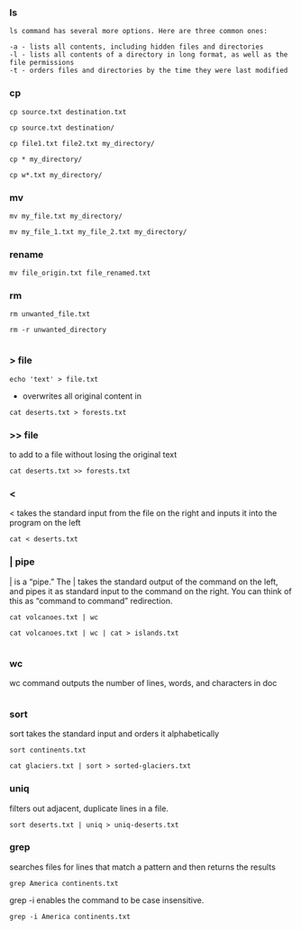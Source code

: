 ### ls 
```
ls command has several more options. Here are three common ones:

-a - lists all contents, including hidden files and directories
-l - lists all contents of a directory in long format, as well as the file permissions
-t - orders files and directories by the time they were last modified
```

### cp
```
cp source.txt destination.txt 

cp source.txt destination/

cp file1.txt file2.txt my_directory/ 

cp * my_directory/

cp w*.txt my_directory/
```

### mv


```
mv my_file.txt my_directory/

mv my_file_1.txt my_file_2.txt my_directory/
```

### rename

```
mv file_origin.txt file_renamed.txt
```

### rm

```
rm unwanted_file.txt

rm -r unwanted_directory


````

### > file

```
echo 'text' > file.txt
```

* overwrites all original content in
```
cat deserts.txt > forests.txt
```


### >> file
to add to a file without losing the original text

```
cat deserts.txt >> forests.txt
```

### < 
< takes the standard input from the file on the right and inputs it into the program on the left

```
cat < deserts.txt
```

### | pipe 
| is a “pipe.” The | takes the standard output of the command on the left, and pipes it as standard input to the command on the right. You can think of this as “command to command” redirection.

```
cat volcanoes.txt | wc  

cat volcanoes.txt | wc | cat > islands.txt 


```

### wc 
wc command outputs the number of lines, words, and characters in doc 

```
```

### sort 
sort takes the standard input and orders it alphabetically
```
sort continents.txt 

cat glaciers.txt | sort > sorted-glaciers.txt 
```

### uniq
filters out adjacent, duplicate lines in a file.

```
sort deserts.txt | uniq > uniq-deserts.txt 
```

### grep

searches files for lines that match a pattern and then returns the results

```
grep America continents.txt 
```

grep -i enables the command to be case insensitive.

```
grep -i America continents.txt
```




